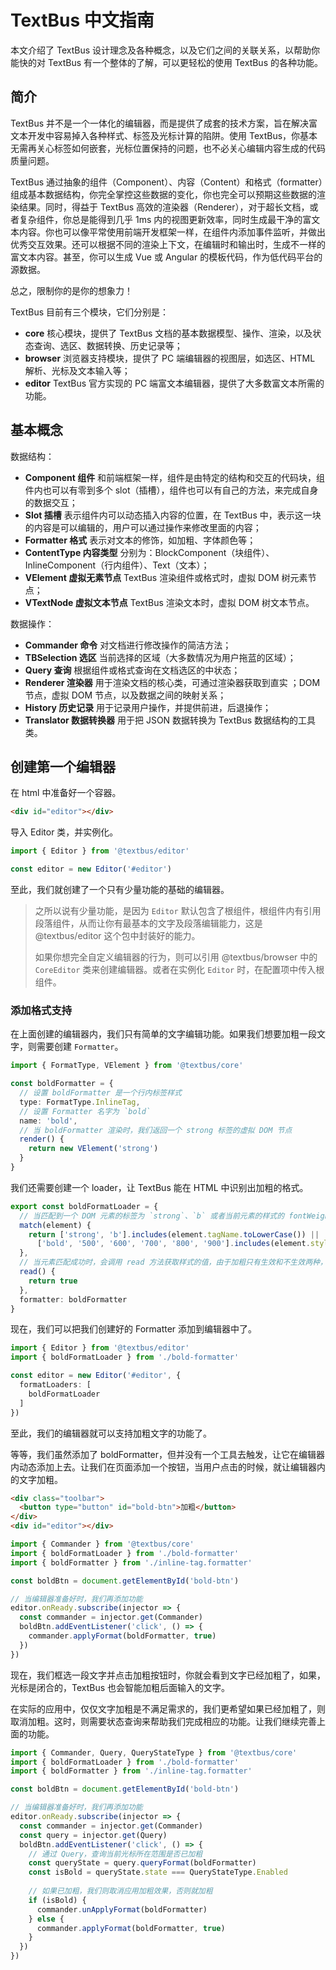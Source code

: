 TextBus 中文指南
================================

本文介绍了 TextBus 设计理念及各种概念，以及它们之间的关联关系，以帮助你能快的对 TextBus 有一个整体的了解，可以更轻松的使用 TextBus 的各种功能。


## 简介

TextBus 并不是一个一体化的编辑器，而是提供了成套的技术方案，旨在解决富文本开发中容易掉入各种样式、标签及光标计算的陷阱。使用 TextBus，你基本无需再关心标签如何嵌套，光标位置保持的问题，也不必关心编辑内容生成的代码质量问题。

TextBus 通过抽象的组件（Component）、内容（Content）和格式（formatter）组成基本数据结构，你完全掌控这些数据的变化，你也完全可以预期这些数据的渲染结果。同时，得益于 TextBus 高效的渲染器（Renderer），对于超长文档，或者复杂组件，你总是能得到几乎 1ms 内的视图更新效率，同时生成最干净的富文本内容。你也可以像平常使用前端开发框架一样，在组件内添加事件监听，并做出优秀交互效果。还可以根据不同的渲染上下文，在编辑时和输出时，生成不一样的富文本内容。甚至，你可以生成 Vue 或 Angular 的模板代码，作为低代码平台的源数据。

总之，限制你的是你的想象力！

TextBus 目前有三个模块，它们分别是：

+ **core** 核心模块，提供了 TextBus 文档的基本数据模型、操作、渲染，以及状态查询、选区、数据转换、历史记录等；
+ **browser** 浏览器支持模块，提供了 PC 端编辑器的视图层，如选区、HTML 解析、光标及文本输入等；
+ **editor** TextBus 官方实现的 PC 端富文本编辑器，提供了大多数富文本所需的功能。


## 基本概念

数据结构：

+ **Component 组件** 和前端框架一样，组件是由特定的结构和交互的代码块，组件内也可以有零到多个 slot（插槽），组件也可以有自己的方法，来完成自身的数据交互；
+ **Slot 插槽** 表示组件内可以动态插入内容的位置，在 TextBus 中，表示这一块的内容是可以编辑的，用户可以通过操作来修改里面的内容；
+ **Formatter 格式** 表示对文本的修饰，如加粗、字体颜色等；
+ **ContentType 内容类型** 分别为：BlockComponent（块组件）、InlineComponent（行内组件）、Text（文本）；
+ **VElement 虚拟无素节点** TextBus 渲染组件或格式时，虚拟 DOM 树元素节点；
+ **VTextNode 虚拟文本节点** TextBus 渲染文本时，虚拟 DOM 树文本节点。

数据操作：

+ **Commander 命令** 对文档进行修改操作的简洁方法；
+ **TBSelection 选区** 当前选择的区域（大多数情况为用户拖蓝的区域）；
+ **Query 查询** 根据组件或格式查询在文档选区的中状态；
+ **Renderer 渲染器** 用于渲染文档的核心类，可通过渲染器获取到直实 ；DOM 节点，虚拟 DOM 节点，以及数据之间的映射关系；
+ **History 历史记录** 用于记录用户操作，并提供前进，后退操作；
+ **Translator 数据转换器** 用于把 JSON 数据转换为 TextBus 数据结构的工具类。


## 创建第一个编辑器

在 html 中准备好一个容器。

```html
<div id="editor"></div>
```
导入 Editor 类，并实例化。
```ts
import { Editor } from '@textbus/editor'

const editor = new Editor('#editor')
```

至此，我们就创建了一个只有少量功能的基础的编辑器。

> 之所以说有少量功能，是因为 `Editor` 默认包含了根组件，根组件内有引用段落组件，从而让你有最基本的文字及段落编辑能力，这是 @textbus/editor 这个包中封装好的能力。
> 
> 如果你想完全自定义编辑器的行为，则可以引用 @textbus/browser 中的 `CoreEditor` 类来创建编辑器。或者在实例化 `Editor` 时，在配置项中传入根组件。

### 添加格式支持

在上面创建的编辑器内，我们只有简单的文字编辑功能。如果我们想要加粗一段文字，则需要创建 `Formatter`。

```ts
import { FormatType, VElement } from '@textbus/core'

const boldFormatter = {
  // 设置 boldFormatter 是一个行内标签样式
  type: FormatType.InlineTag,
  // 设置 Formatter 名字为 `bold`
  name: 'bold',
  // 当 boldFormatter 渲染时，我们返回一个 strong 标签的虚拟 DOM 节点
  render() {
    return new VElement('strong')
  }
}
```

我们还需要创建一个 loader，让 TextBus 能在 HTML 中识别出加粗的格式。

```ts
export const boldFormatLoader = {
  // 当匹配到一个 DOM 元素的标签为 `strong`、`b` 或者当前元素的样式的 fontWeight 为 500 ~ 900 或者 bold 时，返回 true
  match(element) {
    return ['strong', 'b'].includes(element.tagName.toLowerCase()) ||
      ['bold', '500', '600', '700', '800', '900'].includes(element.style.fontWeight)
  },
  // 当元素匹配成功时，会调用 read 方法获取样式的值，由于加粗只有生效和不生效两种，所以，我们可以用一个 boolean 值来表示，这里可以返回 true 即可
  read() {
    return true
  },
  formatter: boldFormatter
}
```

现在，我们可以把我们创建好的 Formatter 添加到编辑器中了。

```ts
import { Editor } from '@textbus/editor'
import { boldFormatLoader } from './bold-formatter'

const editor = new Editor('#editor', {
  formatLoaders: [
    boldFormatLoader
  ]
})
```
至此，我们的编辑器就可以支持加粗文字的功能了。

等等，我们虽然添加了 boldFormatter，但并没有一个工具去触发，让它在编辑器内动态添加上去。让我们在页面添加一个按钮，当用户点击的时候，就让编辑器内的文字加粗。

```html
<div class="toolbar">
  <button type="button" id="bold-btn">加粗</button>
</div>
<div id="editor"></div>
```

```ts
import { Commander } from '@textbus/core'
import { boldFormatLoader } from './bold-formatter'
import { boldFormatter } from './inline-tag.formatter'

const boldBtn = document.getElementById('bold-btn')

// 当编辑器准备好时，我们再添加功能
editor.onReady.subscribe(injector => {
  const commander = injector.get(Commander)
  boldBtn.addEventListener('click', () => {
    commander.applyFormat(boldFormatter, true)
  })
})
```

现在，我们框选一段文字并点击加粗按钮时，你就会看到文字已经加粗了，如果，光标是闭合的，TextBus 也会智能加粗后面输入的文字。

在实际的应用中，仅仅文字加粗是不满足需求的，我们更希望如果已经加粗了，则取消加粗。这时，则需要状态查询来帮助我们完成相应的功能。让我们继续完善上面的功能。

```ts
import { Commander, Query, QueryStateType } from '@textbus/core'
import { boldFormatLoader } from './bold-formatter'
import { boldFormatter } from './inline-tag.formatter'

const boldBtn = document.getElementById('bold-btn')

// 当编辑器准备好时，我们再添加功能
editor.onReady.subscribe(injector => {
  const commander = injector.get(Commander)
  const query = injector.get(Query)
  boldBtn.addEventListener('click', () => {
    // 通过 Query，查询当前光标所在范围是否已加粗
    const queryState = query.queryFormat(boldFormatter)
    const isBold = queryState.state === QueryStateType.Enabled
    
    // 如果已加粗，我们则取消应用加粗效果，否则就加粗
    if (isBold) {
      commander.unApplyFormat(boldFormatter)
    } else {
      commander.applyFormat(boldFormatter, true)
    }
  })
})
```
